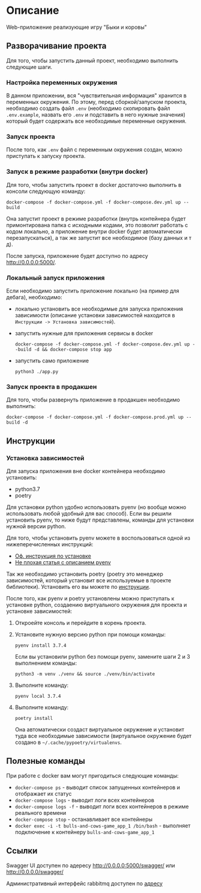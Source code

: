 # Описание

Web-приложение реализующие игру "Быки и коровы"

## Разворачивание проекта

Для того, чтобы запустить данный проект, необходимо выполнить следующие шаги.


### Настройка переменных окружения

В данном приложении, вся "чувствительная информация" хранится в переменных 
окружения. По этому, перед сборкой/запуском проекта, необходимо создать файл 
`.env` (необходимо скопировать файл `.env.example`, назвать его `.env` и 
подставить в него нужные значения) который будет содержать все необходимые 
переменные окружения.


### Запуск проекта

После того, как `.env` файл с переменным окружения создан, можно приступать к
запуску проекта.


### Запуск в режиме разработки (внутри docker)

Для того, чтобы запустить проект в docker достаточно выполнить в консоли
следующую команду:

```
docker-compose -f docker-compose.yml -f docker-compose.dev.yml up --build
```

Она запустит проект в режиме разработки (внутрь контейнера будет примонтирована
папка с исходными кодами, это позволит работать с кодом локально, а приложение
внутри docker будет автоматически перезапускаться), а так же запустит все 
необходимое (базу данных и т д).

После запуска, приложение будет доступно по адресу http://0.0.0.0:5000/.

 
### Локальный запуск приложения

Если необходимо запустить приложение локально (на пример для дебага), необходимо:

- локально установить все необходимые для запуска приложения зависимости
  (описание установки зависимостей находится в `Инструкции -> Установка зависимостей`).

- запустить нужные для приложения сервисы в docker

    ```
    docker-compose -f docker-compose.yml -f docker-compose.dev.yml up --build -d && docker-compose stop app
    ```

- запустить само приложение

    ```
    python3 ./app.py
    ```


### Запуск проекта в продакшен

Для того, чтобы развернуть приложение в продакшен необходимо выполнить:

```
docker-compose -f docker-compose.yml -f docker-compose.prod.yml up --build -d
```


## Инструкции

### Установка зависимостей

Для запуска приложения вне docker контейнера необходимо установить:

- python3.7
- poetry

Для установки python удобно использовать pyenv (но вообще можно использовать 
любой удобный для вас способ). Если вы решили установить pyenv, то ниже будут 
представлены, команды для установки нужной версии python. 

Для того, чтобы установить pyenv можете в воспользоваться одной из 
нижеперечисленных инструкций:

- [Оф. инструкция по установке](https://github.com/pyenv/pyenv)
- [Не плохая статья с описанием pyenv](https://khashtamov.com/ru/pyenv-python/)

Так же необходимо установить poetry (poetry это менеджер зависимостей, который 
установит все используемые в проекте библиотеки). Установить его вы можете по 
[инструкции](#Инструкция-по-установке-poetry).

После того, как pyenv и poetry установлены можно приступать к установке python,
создаению виртуального окружения для проекта и установке зависимостей:

1. Откроейте консоль и перейдите в корень проекта.

2. Установите нужную версию python при помощи команды:
 
    ```
    pyenv install 3.7.4
    ```
     
    Если вы установили python без помощи pyenv, замените шаги 2 и 3 выполнением 
    команды:
   
    ```
    python3 -m venv ./venv && source ./venv/bin/activate
    ```

3. Выполните команду:
 
    ```
    pyenv local 3.7.4
    ```
 
4. Выполните команду:
 
    ```
    poetry install
    ```
   
    Она автоматически создаст виртуальное окружение и установит туда все 
    необходимые зависимости (виртуальное окружение будет создано в 
    `~/.cache/pypoetry/virtualenvs`.


## Полезные команды

При работе с docker вам могут пригодиться следующие команды:

- `docker-compose ps` - выводит список запущенных контейнеров и отображает их статус
- `docker-compose logs` - выводит логи всех контейнеров
- `docker-compose logs -f` - выводит логи всех контейнеров в режиме реального времени
- `docker-compose stop` - останавливает все контейнеры
- `docker exec -i -t bulls-and-cows-game_app_1 /bin/bash` - выполняет 
  подключение к контейнеру `bulls-and-cows-game_app_1`


## Ссылки

Swagger UI доступен по адересу http://0.0.0.0:5000/swagger/ или 
http://0.0.0.0/swagger/

Административный интерфейс rabbitmq доступен по [адресу](http://localhost:15672) 
